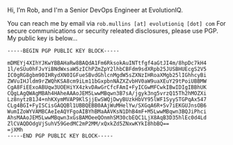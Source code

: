Hi, I’m Rob, and I'm a Senior DevOps Engineer at EvolutionIQ. 

<todo>

You can reach me by email via `rob.mullins [at] evolutioniq [dot] com`
For secure communications or security releated disclosures, please use PGP. My public key is below...

```
-----BEGIN PGP PUBLIC KEY BLOCK-----

mDMEYj4XIhYJKwYBBAHaRw8BAQdA1Fm6RksokAuINTtfgf4aGtJI4m/8hpDc7kH4
1l/eSUu0hFJvYiBNdWxsaW5zIChPZmZpY2lhbCBFdm9sdXRpb25JUSBHUEcgS2V5
IC0gRG8gbm90IHRydXN0IGFueSBvdGhlcnMgdW5sZXNzIHRoaXMgb25lIGhhcyBi
ZWVuIHJldm9rZWQhKSA8cm9iLm11bGxpbnNAZXZvbHV0aW9uaXEuY29tPoiUBBMW
CgA8FiEExoABUqw3UOEHiYX4zkvDAwGrCfcFAmI+FyICGwMFCwkIBwIDIgIBBhUK
CQgLAgQWAgMBAh4HAheAAAoJEM5LwwMBqwn3B7sA/jgyk3ng5vrzQ15Th2hMOZXi
Lz8nytzB1J4+nhKXymMVAP9KlSjjEwSWQjDwyBUzkHbVY95lWF1SyySTGPqAx547
CLg4BGI+FyISCisGAQQBl1UBBQEBB0AAjWuMHelYw/SXGqA6R+Sv7iEKGUJnsOB6
WumIZoWYVAMBCAeIeAQYFgoAIBYhBMaAAVKsN1DhB4mF+M5LwwMBqwn3BQJiPhci
AhsMAAoJEM5LwwMBqwn3xGsBAMOeeQOnmhSM30cbEQC1LjX8AqB3D35hlEc0d4Ld
ZlCVAQDOdgVjSuhV59GedMC2mP2MM/xQxkZd5ZNxwKYkI8hbBQ==
=jXMh
-----END PGP PUBLIC KEY BLOCK-----  
```
 

<!---
rob-eiq/rob-eiq is a ✨ special ✨ repository because its `README.md` (this file) appears on your GitHub profile.
You can click the Preview link to take a look at your changes.
--->
